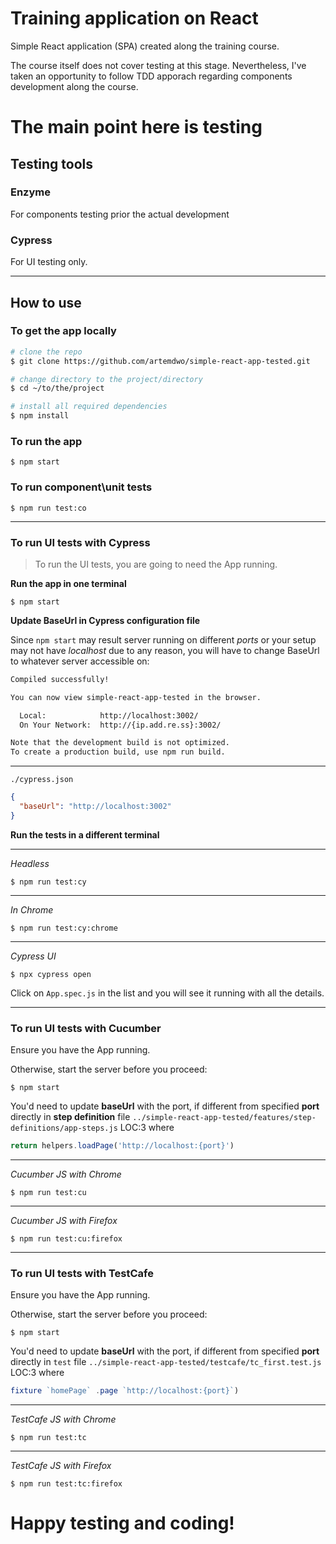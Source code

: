 # Training application on React

Simple React application (SPA) created along the training course.

The course itself does not cover testing at this stage. Nevertheless, I've taken an opportunity to follow TDD apporach regarding components development along the course.

# The main point here is testing
## Testing tools

### Enzyme
For components testing prior the actual development

### Cypress
For UI testing only.

---
## How to use
### To get the app locally
```bash
# clone the repo
$ git clone https://github.com/artemdwo/simple-react-app-tested.git

# change directory to the project/directory
$ cd ~/to/the/project

# install all required dependencies
$ npm install
```

### To run the app
```
$ npm start
```

### To run component\unit tests
```
$ npm run test:co
```
---
### To run UI tests with Cypress
> To run the UI tests, you are going to need the App running. 

**Run the app in one terminal**
```
$ npm start
```

**Update BaseUrl in Cypress configuration file**

Since `npm start` may result server running on different _ports_ or your setup may not have _localhost_ due to any reason, you will have to change BaseUrl to whatever server accessible on:
```bash
Compiled successfully!

You can now view simple-react-app-tested in the browser.

  Local:            http://localhost:3002/
  On Your Network:  http://{ip.add.re.ss}:3002/

Note that the development build is not optimized.
To create a production build, use npm run build.
```

---
`./cypress.json`
```json
{
  "baseUrl": "http://localhost:3002"
}
```

**Run the tests in a different terminal**

---
*Headless*
```
$ npm run test:cy
```
---
*In Chrome*
```
$ npm run test:cy:chrome
```
---
*Cypress UI*
```
$ npx cypress open
```
Click on `App.spec.js` in the list and you will see it running with all the details.

---
### To run UI tests with Cucumber
Ensure you have the App running.

Otherwise, start the server before you proceed: 
```
$ npm start
``` 

You'd need to update __baseUrl__ with the port, if different from specified __port__ directly in __step definition__ file `../simple-react-app-tested/features/step-definitions/app-steps.js` LOC:3 where
```javascript
return helpers.loadPage('http://localhost:{port}')
```
---
*Cucumber JS with Chrome*
```
$ npm run test:cu
```
---
*Cucumber JS with Firefox*
```
$ npm run test:cu:firefox
```
---
### To run UI tests with TestCafe
Ensure you have the App running.

Otherwise, start the server before you proceed: 
```
$ npm start
``` 

You'd need to update __baseUrl__ with the port, if different from specified __port__ directly in `test` file `../simple-react-app-tested/testcafe/tc_first.test.js` LOC:3 where
```javascript
fixture `homePage` .page `http://localhost:{port}`)
```
---
*TestCafe JS with Chrome*
```
$ npm run test:tc
```
---
*TestCafe JS with Firefox*
```
$ npm run test:tc:firefox
```

# Happy testing and coding!
